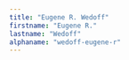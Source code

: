 ```yaml
---
title: "Eugene R. Wedoff"
firstname: "Eugene R."
lastname: "Wedoff"
alphaname: "wedoff-eugene-r"
---
```

